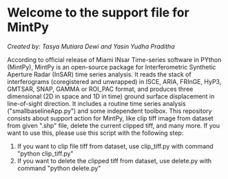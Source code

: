 # Welcome to the support file for MintPy
_Created by: Tasya Mutiara Dewi and Yasin Yudha Praditha_

According to official release of Miami INsar Time-series software in PYthon (MintPy), MintPy is an open-source package for Interferometric Synthetic Aperture Radar (InSAR) time series analysis. It reads the stack of interferograms (coregistered and unwrapped) in ISCE, ARIA, FRInGE, HyP3, GMTSAR, SNAP, GAMMA or ROI_PAC format, and produces three dimensional (2D in space and 1D in time) ground surface displacement in line-of-sight direction. It includes a routine time series analysis ("smallbaselineApp.py") and some independent toolbox. This repository consists about support action for MintPy, like clip tiff image from dataset from given ".shp" file, delete the current clipped tiff, and many more. If you want to use this, please use this script with the following step:

1. If you want to clip file tiff from dataset, use clip_tiff.py with command "python clip_tiff.py"
2. If you want to delete the clipped tiff from dataset, use delete.py with command "python delete.py"
